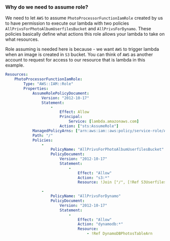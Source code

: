 ### Why do we need to assume role?

We need to let `AWS` to assume `PhotoProcessorFunctionIamRole` created by us to have permission to execute our lambda with two policies `AllPrivsForPhotoAlbumUserfilesBucket` and `AllPrivsForDynamo`. These policies basically define what actions this role allows your lambda to take on what resources.

Role assuming is needed here is because - we want `AWS` to trigger lambda when an image is created in `S3` bucket. You can think of `AWS` as another account to request for access to our resource that is lambda in this example.

```yml
Resources:
    PhotoProcessorFunctionIamRole: 
        Type: "AWS::IAM::Role"
        Properties:
            AssumeRolePolicyDocument:
                Version: "2012-10-17"
                Statement:
                    - 
                        Effect: Allow
                        Principal:
                            Service: [lambda.amazonaws.com]
                        Action: ["sts:AssumeRole"]
            ManagedPolicyArns: ["arn:aws:iam::aws:policy/service-role/AWSLambdaBasicExecutionRole"]
            Path: "/"
            Policies: 
                - 
                    PolicyName: "AllPrivsForPhotoAlbumUserfilesBucket"
                    PolicyDocument: 
                        Version: "2012-10-17"
                        Statement: 
                            -
                                Effect: "Allow"
                                Action: "s3:*"
                                Resource: !Join ["/", [!Ref S3UserfilesBucketArn, "*"]]

                - 
                    PolicyName: "AllPrivsForDynamo"
                    PolicyDocument: 
                        Version: "2012-10-17"
                        Statement: 
                            -
                                Effect: "Allow"
                                Action: "dynamodb:*"
                                Resource: 
                                    - !Ref DynamoDBPhotosTableArn
```
